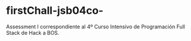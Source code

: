 # firstChall-jsb04co-
Assessment I correspondiente al 4º Curso Intensivo de Programación Full Stack de Hack a BOS.
